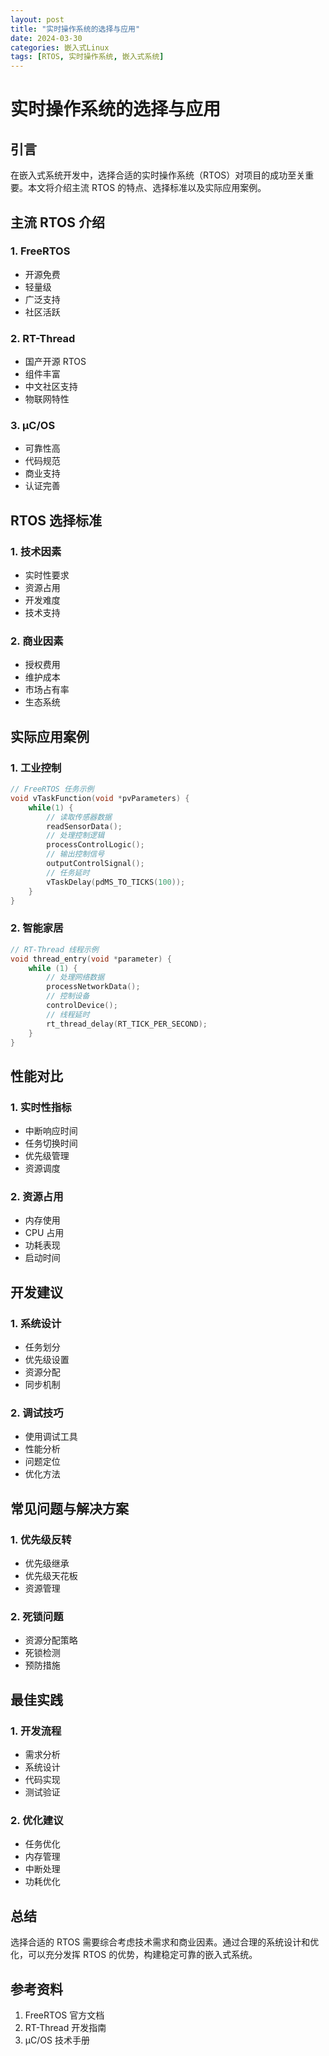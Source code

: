 ```yaml
---
layout: post
title: "实时操作系统的选择与应用"
date: 2024-03-30
categories: 嵌入式Linux
tags: [RTOS, 实时操作系统, 嵌入式系统]
---
```


# 实时操作系统的选择与应用

## 引言

在嵌入式系统开发中，选择合适的实时操作系统（RTOS）对项目的成功至关重要。本文将介绍主流 RTOS 的特点、选择标准以及实际应用案例。

## 主流 RTOS 介绍

### 1. FreeRTOS
- 开源免费
- 轻量级
- 广泛支持
- 社区活跃

### 2. RT-Thread
- 国产开源 RTOS
- 组件丰富
- 中文社区支持
- 物联网特性

### 3. μC/OS
- 可靠性高
- 代码规范
- 商业支持
- 认证完善

## RTOS 选择标准

### 1. 技术因素
- 实时性要求
- 资源占用
- 开发难度
- 技术支持

### 2. 商业因素
- 授权费用
- 维护成本
- 市场占有率
- 生态系统

## 实际应用案例

### 1. 工业控制
```c
// FreeRTOS 任务示例
void vTaskFunction(void *pvParameters) {
    while(1) {
        // 读取传感器数据
        readSensorData();
        // 处理控制逻辑
        processControlLogic();
        // 输出控制信号
        outputControlSignal();
        // 任务延时
        vTaskDelay(pdMS_TO_TICKS(100));
    }
}
```

### 2. 智能家居
```c
// RT-Thread 线程示例
void thread_entry(void *parameter) {
    while (1) {
        // 处理网络数据
        processNetworkData();
        // 控制设备
        controlDevice();
        // 线程延时
        rt_thread_delay(RT_TICK_PER_SECOND);
    }
}
```

## 性能对比

### 1. 实时性指标
- 中断响应时间
- 任务切换时间
- 优先级管理
- 资源调度

### 2. 资源占用
- 内存使用
- CPU 占用
- 功耗表现
- 启动时间

## 开发建议

### 1. 系统设计
- 任务划分
- 优先级设置
- 资源分配
- 同步机制

### 2. 调试技巧
- 使用调试工具
- 性能分析
- 问题定位
- 优化方法

## 常见问题与解决方案

### 1. 优先级反转
- 优先级继承
- 优先级天花板
- 资源管理

### 2. 死锁问题
- 资源分配策略
- 死锁检测
- 预防措施

## 最佳实践

### 1. 开发流程
- 需求分析
- 系统设计
- 代码实现
- 测试验证

### 2. 优化建议
- 任务优化
- 内存管理
- 中断处理
- 功耗优化

## 总结

选择合适的 RTOS 需要综合考虑技术需求和商业因素。通过合理的系统设计和优化，可以充分发挥 RTOS 的优势，构建稳定可靠的嵌入式系统。

## 参考资料
1. FreeRTOS 官方文档
2. RT-Thread 开发指南
3. μC/OS 技术手册 